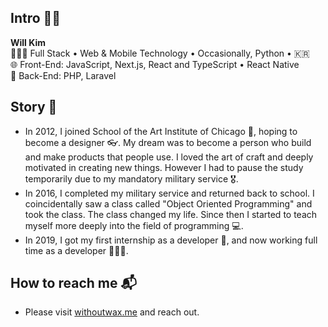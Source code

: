 ## Intro 👋🏼

**Will Kim**  
👨🏻‍💻 Full Stack • Web & Mobile Technology • Occasionally, Python • 🇰🇷  
🌐 Front-End: JavaScript, Next.js, React and TypeScript • React Native  
💽 Back-End: PHP, Laravel  

## Story 💬

- In 2012, I joined School of the Art Institute of Chicago 🎨, hoping to become a designer 👓. My dream was to become a person who build and make products that people use. I loved the art of craft and deeply motivated in creating new things. However I had to pause the study temporarily due to my mandatory military service 🎖.  
- In 2016, I completed my military service and returned back to school. I coincidentally saw a class called "Object Oriented Programming" and took the class. The class changed my life. Since then I started to teach myself more deeply into the field of programming 💻.  
- In 2019, I got my first internship as a developer 🎉, and now working full time as a developer 👨🏻‍💻.

## How to reach me 📬

- Please visit [withoutwax.me](https://withoutwax.me/contact) and reach out.

<!--
## Inspiration 💡

I'm deeply inspired by these people. I owe them so much 🙏🏼.

- [Andrew Kim](https://www.instagram.com/mnmllymnml/?hl=en)
- [Jongmin Kim](https://blog.cmiscm.com/)
- [Sindre Sorhus](https://sindresorhus.com/)
-->

<!--
**withoutwax/withoutwax** is a ✨ _special_ ✨ repository because its `README.md` (this file) appears on your GitHub profile.

Here are some ideas to get you started:

- 🔭 I’m currently working on ...
- 🌱 I’m currently learning ...
- 👯 I’m looking to collaborate on ...
- 🤔 I’m looking for help with ...
- 💬 Ask me about ...
- 📫 How to reach me: ...
- 😄 Pronouns: ...
- ⚡ Fun fact: ...
-->
